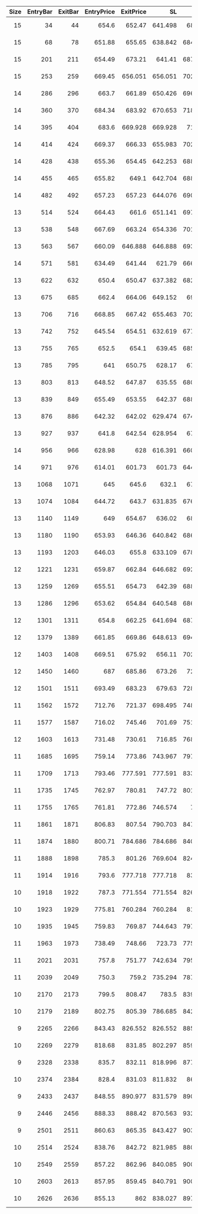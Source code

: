 |   Size |   EntryBar |   ExitBar |   EntryPrice |   ExitPrice |      SL |      TP |        PnL |   Commission |    ReturnPct | EntryTime                 | ExitTime                  | Duration        | Tag   |   Entry_SMA(C,10) |   Exit_SMA(C,10) |
|-------:|-----------:|----------:|-------------:|------------:|--------:|--------:|-----------:|-------------:|-------------:|:--------------------------|:--------------------------|:----------------|:------|------------------:|-----------------:|
|     15 |         34 |        44 |       654.6  |     652.47  | 641.498 | 687.32  |  -71.1621  |      39.2121 | -0.00724739  | 2025-05-14 14:00:00+00:00 | 2025-05-15 00:00:00+00:00 | 0 days 10:00:00 |       |           657.072 |          652.265 |
|     15 |         68 |        78 |       651.88 |     655.65  | 638.842 | 684.474 |   17.3241  |      39.2259 |  0.00177171  | 2025-05-16 00:00:00+00:00 | 2025-05-16 10:00:00+00:00 | 0 days 10:00:00 |       |           653.441 |          656.215 |
|     15 |        201 |       211 |       654.49 |     673.21  | 641.41  | 687.225 |  240.969   |      39.831  |  0.0245452   | 2025-05-21 13:00:00+00:00 | 2025-05-21 23:00:00+00:00 | 0 days 10:00:00 |       |           655.622 |          668.367 |
|     15 |        253 |       259 |       669.45 |     656.051 | 656.051 | 702.912 | -240.747   |      39.765  | -0.0239746   | 2025-05-23 17:00:00+00:00 | 2025-05-23 23:00:00+00:00 | 0 days 06:00:00 |       |           674.727 |          665.689 |
|     14 |        286 |       296 |       663.7  |     661.89  | 650.426 | 696.885 |  -62.4565  |      37.1165 | -0.00672168  | 2025-05-25 02:00:00+00:00 | 2025-05-25 12:00:00+00:00 | 0 days 10:00:00 |       |           670.211 |          662.775 |
|     14 |        360 |       370 |       684.34 |     683.92  | 670.653 | 718.557 |  -44.1913  |      38.3113 | -0.0046125   | 2025-05-28 04:00:00+00:00 | 2025-05-28 14:00:00+00:00 | 0 days 10:00:00 |       |           686.214 |          684.17  |
|     14 |        395 |       404 |       683.6  |     669.928 | 669.928 | 717.78  | -229.307   |      37.8988 | -0.02396     | 2025-05-29 15:00:00+00:00 | 2025-05-30 00:00:00+00:00 | 0 days 09:00:00 |       |           684.932 |          676.571 |
|     14 |        414 |       424 |       669.37 |     666.33  | 655.983 | 702.839 |  -79.9596  |      37.3996 | -0.0085325   | 2025-05-30 10:00:00+00:00 | 2025-05-30 20:00:00+00:00 | 0 days 10:00:00 |       |           670.871 |          667.037 |
|     14 |        428 |       438 |       655.36 |     654.45  | 642.253 | 688.128 |  -49.4147  |      36.6747 | -0.00538577  | 2025-05-31 00:00:00+00:00 | 2025-05-31 10:00:00+00:00 | 0 days 10:00:00 |       |           661.604 |          652.398 |
|     14 |        455 |       465 |       655.82 |     649.1   | 642.704 | 688.611 | -130.618   |      36.5378 | -0.0142262   | 2025-06-01 03:00:00+00:00 | 2025-06-01 13:00:00+00:00 | 0 days 10:00:00 |       |           657.566 |          652.231 |
|     14 |        482 |       492 |       657.23 |     657.23  | 644.076 | 690.081 |  -36.8049  |      36.8049 | -0.004       | 2025-06-02 06:00:00+00:00 | 2025-06-02 16:00:00+00:00 | 0 days 10:00:00 |       |           658.776 |          654.855 |
|     13 |        514 |       524 |       664.43 |     661.6   | 651.141 | 697.651 |  -71.2668  |      34.4768 | -0.00825077  | 2025-06-03 14:00:00+00:00 | 2025-06-04 00:00:00+00:00 | 0 days 10:00:00 |       |           665.964 |          663.353 |
|     13 |        538 |       548 |       667.69 |     663.24  | 654.336 | 701.075 |  -92.4542  |      34.6042 | -0.0106514   | 2025-06-04 14:00:00+00:00 | 2025-06-05 00:00:00+00:00 | 0 days 10:00:00 |       |           669.051 |          666.325 |
|     13 |        563 |       567 |       660.09 |     646.888 | 646.888 | 693.095 | -205.605   |      33.9814 | -0.02396     | 2025-06-05 15:00:00+00:00 | 2025-06-05 19:00:00+00:00 | 0 days 04:00:00 |       |           664.167 |          657.248 |
|     14 |        571 |       581 |       634.49 |     641.44  | 621.79  | 666.204 |   61.574   |      35.726  |  0.00693177  | 2025-06-05 23:00:00+00:00 | 2025-06-06 09:00:00+00:00 | 0 days 10:00:00 |       |           645.099 |          638.732 |
|     13 |        622 |       632 |       650.4  |     650.47  | 637.382 | 682.909 |  -32.9126  |      33.8226 | -0.00389259  | 2025-06-08 02:00:00+00:00 | 2025-06-08 12:00:00+00:00 | 0 days 10:00:00 |       |           651.136 |          649.521 |
|     13 |        675 |       685 |       662.4  |     664.06  | 649.152 | 695.52  |  -12.908   |      34.488  | -0.00149897  | 2025-06-10 07:00:00+00:00 | 2025-06-10 17:00:00+00:00 | 0 days 10:00:00 |       |           664.375 |          662.615 |
|     13 |        706 |       716 |       668.85 |     667.42  | 655.463 | 702.282 |  -53.333   |      34.743  | -0.00613372  | 2025-06-11 14:00:00+00:00 | 2025-06-12 00:00:00+00:00 | 0 days 10:00:00 |       |           669.81  |          667.108 |
|     13 |        742 |       752 |       645.54 |     654.51  | 632.619 | 677.807 |   82.8087  |      33.8013 |  0.00986755  | 2025-06-13 02:00:00+00:00 | 2025-06-13 12:00:00+00:00 | 0 days 10:00:00 |       |           654.063 |          652.559 |
|     13 |        755 |       765 |       652.5  |     654.1   | 639.45  | 685.125 |  -13.1716  |      33.9716 | -0.0015528   | 2025-06-13 15:00:00+00:00 | 2025-06-14 01:00:00+00:00 | 0 days 10:00:00 |       |           653.754 |          652.986 |
|     13 |        785 |       795 |       641    |     650.75  | 628.17  | 673.04  |   93.1645  |      33.5855 |  0.0111802   | 2025-06-14 21:00:00+00:00 | 2025-06-15 07:00:00+00:00 | 0 days 10:00:00 |       |           644.253 |          647.601 |
|     13 |        803 |       813 |       648.52 |     647.87  | 635.55  | 680.946 |  -42.1561  |      33.7061 | -0.00500028  | 2025-06-15 15:00:00+00:00 | 2025-06-16 01:00:00+00:00 | 0 days 10:00:00 |       |           648.566 |          647.313 |
|     13 |        839 |       849 |       655.49 |     653.55  | 642.37  | 688.254 |  -59.255   |      34.035  | -0.0069537   | 2025-06-17 03:00:00+00:00 | 2025-06-17 13:00:00+00:00 | 0 days 10:00:00 |       |           655.818 |          655.605 |
|     13 |        876 |       886 |       642.32 |     642.02  | 629.474 | 674.436 |  -37.2928  |      33.3928 | -0.00446612  | 2025-06-18 16:00:00+00:00 | 2025-06-19 02:00:00+00:00 | 0 days 10:00:00 |       |           644.625 |          642.853 |
|     13 |        927 |       937 |       641.8  |     642.54  | 628.954 | 673.88  |  -23.7728  |      33.3928 | -0.0028493   | 2025-06-20 19:00:00+00:00 | 2025-06-21 05:00:00+00:00 | 0 days 10:00:00 |       |           644.895 |          642.97  |
|     14 |        956 |       966 |       628.98 |     628     | 616.391 | 660.419 |  -48.9154  |      35.1954 | -0.00555496  | 2025-06-22 00:00:00+00:00 | 2025-06-22 10:00:00+00:00 | 0 days 10:00:00 |       |           631.302 |          630.972 |
|     14 |        971 |       976 |       614.01 |     601.73  | 601.73  | 644.711 | -205.964   |      34.0407 | -0.02396     | 2025-06-22 15:00:00+00:00 | 2025-06-22 20:00:00+00:00 | 0 days 05:00:00 |       |           625.295 |          613.949 |
|     13 |       1068 |      1071 |       645    |     645.6   | 632.1   | 677.25  |  -25.7556  |      33.5556 | -0.00307163  | 2025-06-26 16:00:00+00:00 | 2025-06-26 19:00:00+00:00 | 0 days 03:00:00 |       |           645.365 |          644.793 |
|     13 |       1074 |      1084 |       644.72 |     643.7   | 631.835 | 676.966 |  -46.7589  |      33.4989 | -0.00557892  | 2025-06-26 22:00:00+00:00 | 2025-06-27 08:00:00+00:00 | 0 days 10:00:00 |       |           644.671 |          644.329 |
|     13 |       1140 |      1149 |       649    |     654.67  | 636.02  | 681.45  |   39.8146  |      33.8954 |  0.00471904  | 2025-06-29 16:00:00+00:00 | 2025-06-30 01:00:00+00:00 | 0 days 09:00:00 |       |           649.724 |          650.985 |
|     13 |       1180 |      1190 |       653.93 |     646.36  | 640.842 | 686.616 | -132.218   |      33.8075 | -0.015553    | 2025-07-01 08:00:00+00:00 | 2025-07-01 18:00:00+00:00 | 0 days 10:00:00 |       |           655.038 |          649.101 |
|     13 |       1193 |      1203 |       646.03 |     655.8   | 633.109 | 678.332 |   93.1624  |      33.8476 |  0.0110929   | 2025-07-01 21:00:00+00:00 | 2025-07-02 07:00:00+00:00 | 0 days 10:00:00 |       |           647.095 |          649.7   |
|     12 |       1221 |      1231 |       659.87 |     662.84  | 646.682 | 692.874 |    3.89496 |      31.745  |  0.000491885 | 2025-07-03 01:00:00+00:00 | 2025-07-03 11:00:00+00:00 | 0 days 10:00:00 |       |           662.194 |          661.263 |
|     13 |       1259 |      1269 |       655.51 |     654.73  | 642.39  | 688.275 |  -44.2062  |      34.0662 | -0.00518753  | 2025-07-04 15:00:00+00:00 | 2025-07-05 01:00:00+00:00 | 0 days 10:00:00 |       |           657.112 |          653.085 |
|     13 |       1286 |      1296 |       653.62 |     654.84  | 640.548 | 686.301 |  -18.16    |      34.02   | -0.00213721  | 2025-07-05 18:00:00+00:00 | 2025-07-06 04:00:00+00:00 | 0 days 10:00:00 |       |           654.477 |          655.317 |
|     12 |       1301 |      1311 |       654.8  |     662.25  | 641.694 | 687.529 |   57.7908  |      31.6092 |  0.00735476  | 2025-07-06 09:00:00+00:00 | 2025-07-06 19:00:00+00:00 | 0 days 10:00:00 |       |           654.904 |          660.573 |
|     12 |       1379 |      1389 |       661.85 |     669.86  | 648.613 | 694.943 |   64.159   |      31.961  |  0.00807824  | 2025-07-09 15:00:00+00:00 | 2025-07-10 01:00:00+00:00 | 0 days 10:00:00 |       |           661.793 |          667.154 |
|     12 |       1403 |      1408 |       669.51 |     675.92  | 656.11  | 702.975 |   44.6297  |      32.2903 |  0.00555502  | 2025-07-10 15:00:00+00:00 | 2025-07-10 20:00:00+00:00 | 0 days 05:00:00 |       |           670.443 |          672.399 |
|     12 |       1450 |      1460 |       687    |     685.86  | 673.26  | 721.35  |  -46.6286  |      32.9486 | -0.00565607  | 2025-07-12 14:00:00+00:00 | 2025-07-13 00:00:00+00:00 | 0 days 10:00:00 |       |           691.204 |          684.467 |
|     12 |       1501 |      1511 |       693.49 |     683.23  | 679.63  | 728.175 | -156.161   |      33.0413 | -0.0187651   | 2025-07-14 17:00:00+00:00 | 2025-07-15 03:00:00+00:00 | 0 days 10:00:00 |       |           700.353 |          687.834 |
|     11 |       1562 |      1572 |       712.76 |     721.37  | 698.495 | 748.388 |   63.1591  |      31.5509 |  0.00805564  | 2025-07-17 06:00:00+00:00 | 2025-07-17 16:00:00+00:00 | 0 days 10:00:00 |       |           713.622 |          719.384 |
|     11 |       1577 |      1587 |       716.02 |     745.46  | 701.69  | 751.811 |  291.687   |      32.1526 |  0.0370339   | 2025-07-17 21:00:00+00:00 | 2025-07-18 07:00:00+00:00 | 0 days 10:00:00 |       |           719.46  |          735.019 |
|     12 |       1603 |      1613 |       731.48 |     730.61  | 716.85  | 768.054 |  -45.5302  |      35.0902 | -0.00518699  | 2025-07-18 23:00:00+00:00 | 2025-07-19 09:00:00+00:00 | 0 days 10:00:00 |       |           735.681 |          731.268 |
|     11 |       1685 |      1695 |       759.14 |     773.86  | 743.967 | 797.107 |  128.194   |      33.726  |  0.0153516   | 2025-07-22 09:00:00+00:00 | 2025-07-22 19:00:00+00:00 | 0 days 10:00:00 |       |           759.244 |          766.154 |
|     11 |       1709 |      1713 |       793.46 |     777.591 | 777.591 | 833.133 | -209.124   |      34.5631 | -0.02396     | 2025-07-23 09:00:00+00:00 | 2025-07-23 13:00:00+00:00 | 0 days 04:00:00 |       |           795.673 |          795.372 |
|     11 |       1735 |      1745 |       762.97 |     780.81  | 747.72  | 801.129 |  162.277   |      33.9632 |  0.0193355   | 2025-07-24 11:00:00+00:00 | 2025-07-24 21:00:00+00:00 | 0 days 10:00:00 |       |           765.483 |          776.254 |
|     11 |       1755 |      1765 |       761.81 |     772.86  | 746.574 | 799.9   |   87.7873  |      33.7627 |  0.0104759   | 2025-07-25 07:00:00+00:00 | 2025-07-25 17:00:00+00:00 | 0 days 10:00:00 |       |           764.825 |          770.119 |
|     11 |       1861 |      1871 |       806.83 |     807.54  | 790.703 | 847.182 |  -27.7061  |      35.5161 | -0.00312177  | 2025-07-29 17:00:00+00:00 | 2025-07-30 03:00:00+00:00 | 0 days 10:00:00 |       |           818.506 |          805.85  |
|     11 |       1874 |      1880 |       800.71 |     784.686 | 784.686 | 840.735 | -211.143   |      34.8787 | -0.0239722   | 2025-07-30 06:00:00+00:00 | 2025-07-30 12:00:00+00:00 | 0 days 06:00:00 |       |           804.953 |          797.84  |
|     11 |       1888 |      1898 |       785.3  |     801.26  | 769.604 | 824.576 |  140.656   |      34.9043 |  0.0162828   | 2025-07-30 20:00:00+00:00 | 2025-07-31 06:00:00+00:00 | 0 days 10:00:00 |       |           787.631 |          796.333 |
|     11 |       1914 |      1916 |       793.6  |     777.718 | 777.718 | 833.27  | -209.269   |      34.569  | -0.0239723   | 2025-07-31 22:00:00+00:00 | 2025-08-01 00:00:00+00:00 | 0 days 02:00:00 |       |           797.578 |          796.099 |
|     10 |       1918 |      1922 |       787.3  |     771.554 | 771.554 | 826.665 | -188.637   |      31.1771 | -0.02396     | 2025-08-01 02:00:00+00:00 | 2025-08-01 06:00:00+00:00 | 0 days 04:00:00 |       |           792.332 |          784.483 |
|     10 |       1923 |      1929 |       775.81 |     760.284 | 760.284 | 814.59  | -185.982   |      30.7219 | -0.0239726   | 2025-08-01 07:00:00+00:00 | 2025-08-01 13:00:00+00:00 | 0 days 06:00:00 |       |           782.484 |          771.522 |
|     10 |       1935 |      1945 |       759.83 |     769.87  | 744.643 | 797.832 |   69.806   |      30.594  |  0.00918705  | 2025-08-01 19:00:00+00:00 | 2025-08-02 05:00:00+00:00 | 0 days 10:00:00 |       |           764.547 |          761.983 |
|     11 |       1963 |      1973 |       738.49 |     748.66  | 723.73  | 775.425 |   79.1527  |      32.7173 |  0.0097438   | 2025-08-02 23:00:00+00:00 | 2025-08-03 09:00:00+00:00 | 0 days 10:00:00 |       |           741.18  |          744.59  |
|     11 |       2021 |      2031 |       757.8  |     751.77  | 742.634 | 795.679 |  -99.5405  |      33.2105 | -0.0119413   | 2025-08-05 09:00:00+00:00 | 2025-08-05 19:00:00+00:00 | 0 days 10:00:00 |       |           762.42  |          754.591 |
|     11 |       2039 |      2049 |       750.3  |     759.2   | 735.294 | 787.815 |   64.691   |      33.209  |  0.0078382   | 2025-08-06 03:00:00+00:00 | 2025-08-06 13:00:00+00:00 | 0 days 10:00:00 |       |           750.605 |          760.483 |
|     10 |       2170 |      2173 |       799.5  |     808.47  | 783.5   | 839.465 |   57.5406  |      32.1594 |  0.00719707  | 2025-08-11 14:00:00+00:00 | 2025-08-11 17:00:00+00:00 | 0 days 03:00:00 |       |           808.396 |          805.125 |
|     10 |       2179 |      2189 |       802.75 |     805.39  | 786.685 | 842.877 |   -5.7628  |      32.1628 | -0.000717882 | 2025-08-11 23:00:00+00:00 | 2025-08-12 09:00:00+00:00 | 0 days 10:00:00 |       |           805.868 |          808.59  |
|      9 |       2265 |      2266 |       843.43 |     826.552 | 826.552 | 885.591 | -181.965   |      30.0597 | -0.0239716   | 2025-08-15 13:00:00+00:00 | 2025-08-15 14:00:00+00:00 | 0 days 01:00:00 |       |           845.996 |          843.788 |
|     10 |       2269 |      2279 |       818.68 |     831.85  | 802.297 | 859.603 |   98.6894  |      33.0106 |  0.0120547   | 2025-08-15 17:00:00+00:00 | 2025-08-16 03:00:00+00:00 | 0 days 10:00:00 |       |           835.051 |          828.676 |
|      9 |       2328 |      2338 |       835.7  |     832.11  | 818.996 | 877.496 |  -62.3306  |      30.0206 | -0.00828721  | 2025-08-18 04:00:00+00:00 | 2025-08-18 14:00:00+00:00 | 0 days 10:00:00 |       |           848.234 |          833.184 |
|     10 |       2374 |      2384 |       828.4  |     831.03  | 811.832 | 869.82  |   -6.8886  |      33.1886 | -0.000831555 | 2025-08-20 02:00:00+00:00 | 2025-08-20 12:00:00+00:00 | 0 days 10:00:00 |       |           831.008 |          833.826 |
|      9 |       2433 |      2437 |       848.55 |     890.977 | 831.579 | 890.977 |  350.536   |      31.3115 |  0.0459      | 2025-08-22 13:00:00+00:00 | 2025-08-22 17:00:00+00:00 | 0 days 04:00:00 |       |           849.644 |          862.354 |
|      9 |       2446 |      2456 |       888.33 |     888.42  | 870.563 | 932.747 |  -31.1715  |      31.9815 | -0.00389889  | 2025-08-23 02:00:00+00:00 | 2025-08-23 12:00:00+00:00 | 0 days 10:00:00 |       |           893.445 |          888.787 |
|      9 |       2501 |      2511 |       860.63 |     865.35  | 843.427 | 903.672 |   11.4124  |      31.0676 |  0.00147339  | 2025-08-25 09:00:00+00:00 | 2025-08-25 19:00:00+00:00 | 0 days 10:00:00 |       |           869.865 |          861.312 |
|     10 |       2514 |      2524 |       838.76 |     842.72  | 821.985 | 880.698 |    5.9704  |      33.6296 |  0.000711813 | 2025-08-25 22:00:00+00:00 | 2025-08-26 08:00:00+00:00 | 0 days 10:00:00 |       |           856.258 |          842.685 |
|     10 |       2549 |      2559 |       857.22 |     862.96  | 840.085 | 900.092 |   22.9964  |      34.4036 |  0.00268267  | 2025-08-27 09:00:00+00:00 | 2025-08-27 19:00:00+00:00 | 0 days 10:00:00 |       |           860.306 |          861.591 |
|     10 |       2603 |      2613 |       857.95 |     859.45  | 840.791 | 900.848 |  -19.348   |      34.348  | -0.00225514  | 2025-08-29 15:00:00+00:00 | 2025-08-30 01:00:00+00:00 | 0 days 10:00:00 |       |           858.018 |          857.65  |
|     10 |       2626 |      2636 |       855.13 |     862     | 838.027 | 897.887 |   34.3574  |      34.3426 |  0.0040178   | 2025-08-30 14:00:00+00:00 | 2025-08-31 00:00:00+00:00 | 0 days 10:00:00 |       |           858.636 |          859.949 |